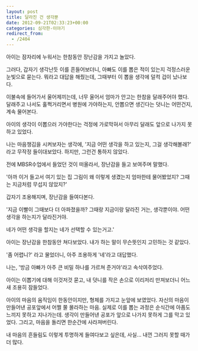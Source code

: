 ```yaml
---
layout: post
title: 달라진 건 생각뿐
date: 2012-09-21T02:33:23+00:00
categories: 심각한-이야기
redirect_from:
  - /2404
---
```




아이는 잠자리에 누워서는 한참동안 장난감을 가지고 놀았다.

그러다, 갑자기 생각난듯 이를 흔들어보더니, 아빠도 이를 뽑은 적이 있는지 걱정스러운 눈빛으로 묻는다. 뭐라고 대답을 해줬는데, 그때부터 이 뽑을 생각에 덜컥 겁이 났나보다.

이불속에 들어가서 울어제끼는데, 너무 울어서 엄마가 안고는 한참을 달래주어야 했다. 달래주고 나서도 훌쩍거리면서 병원에 가야하는지, 안뽑으면 생긴다는 덧니는 어떤건지, 계속 물어본다.

아이의 생각이 이뽑으러 가야한다는 걱정에 가로막혀서 아무리 달래도 앞으로 나가지 못하고 있었다.

나는 마음챙김을 시켜보자는 생각에, '지금 어떤 생각을 하고 있는지, 그걸 생각해볼래?' 라고 무작정 들이대보았다. 하지만, 그런건 통하지 않았다.

전에 MBSR수업에서 들었던 것이 떠올라서, 장난감을 들고 보여주며 말했다.

 

'아까 이거 들고서 여기 있는 집 그림이 왜 이렇게 생겼는지 엄마한테 물어봤었지? 그때는 지금처럼 무섭지 않았지?'

갑자기 조용해지며, 장난감을 들여다본다.

'지금 이빨이 그때보다 더 아파졌을까? 그때랑 지금이랑 달라진 거는, 생각뿐이야. 어떤 생각을 하는지가 달라진거야.

네가 어떤 생각을 할지는 네가 선택할 수 있는거고.'

아이는 장난감을 한참동안 쳐다보았다. 내가 하는 말이 무슨뜻인지 고민하는 것 같았다.

'좀 어렵니?' 라고 물었더니, 아주 조용하게 '네'라고 대답했다.

나는, '방금 아빠가 아주 큰 비밀 하나를 가르쳐 준거야'라고 속삭여주었다.

아이는 이뽑기에 대해 이것저것 묻고, 내 덧니를 작은 손으로 이리저리 만져보더니 어느새 조용히 잠들었다.

아이의 마음의 움직임이 한동안이지만, 형체를 가지고 눈앞에 보였었다. 자신의 마음이 만들어낸 공포앞에서 어쩔 쭐 몰라하는 마음. 실제로 이를 뽑는 과정은 순식간에 아픔도 느끼지 못하고 지나가는데. 생각이 만들어낸 공포가 앞으로 나가지 못하게 그를 막고 있었다. 그리고, 마음을 돌리면 한순간에 사라져버린다.

내 마음의 흔들림도 이렇게 투명하게 들여다보고 싶은데, 사실... 내껀 그러지 못할 때가 더 많다.
<div id=comments>
</div>
